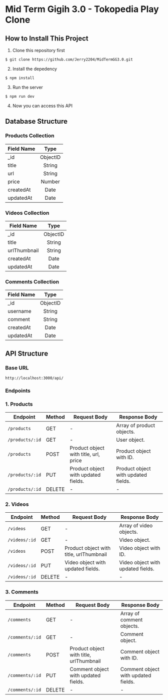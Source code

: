 # Mid Term Gigih 3.0 - Tokopedia Play Clone

## How to Install This Project
1. Clone this repository first
```
$ git clone https://github.com/Jerry2204/MidTermGG3.0.git
```
2. Install the depedency
```
$ npm install
```
3. Run the server
```
$ npm run dev
```
4. Now you can access this API

## Database Structure

### Products Collection

| Field Name  | Type |
| ------------- |:-------------:|
|_id | ObjectID |
| title      | String     |
| url      | String     |
| price      | Number     |
|createdAt| Date |
|updatedAt| Date |

### Videos Collection

| Field Name  | Type |
| ------------- |:-------------:|
|_id | ObjectID |
| title      | String     |
| urlThumbnail      | String     |
|createdAt| Date |
|updatedAt| Date |

### Comments Collection

| Field Name  | Type |
| ------------- |:-------------:|
|_id | ObjectID |
| username      | String     |
| comment      | String     |
|createdAt| Date |
|updatedAt| Date |

## API Structure

### Base URL 
```
http://localhost:3000/api/
```
### Endpoints

### 1. Products

| Endpoint                     | Method | Request Body                     | Response Body                         |
|------------------------------|--------|----------------------------------|---------------------------------------|
| `/products`                     | GET    | -                                | Array of product objects.                |
| `/products/:id`                 | GET    | -                                | User object.                          |
| `/products`                     | POST   | Product object with title, url, price | Product object with ID.                  |
| `/products/:id`                 | PUT    | Product object with updated fields. | Product object with updated fields.       |
| `/products/:id`                 | DELETE | - | - |

### 2. Videos

| Endpoint                     | Method | Request Body                     | Response Body                         |
|------------------------------|--------|----------------------------------|---------------------------------------|
| `/videos`                     | GET    | -                                | Array of video objects.                |
| `/videos/:id`                 | GET    | -                                | Video object.                          |
| `/videos`                     | POST   | Product object with title, urlThumbnail | Video object with ID.                  |
| `/videos/:id`                 | PUT    | Video object with updated fields. | Video object with updated fields.       |
| `/videos/:id`                 | DELETE | - | - |

### 3. Comments

| Endpoint                     | Method | Request Body                     | Response Body                         |
|------------------------------|--------|----------------------------------|---------------------------------------|
| `/comments`                     | GET    | -                                | Array of comment objects.                |
| `/comments/:id`                 | GET    | -                                | Comment object.                          |
| `/comments`                     | POST   | Product object with title, urlThumbnail | Comment object with ID.                  |
| `/comments/:id`                 | PUT    | Comment object with updated fields. | Comment object with updated fields.       |
| `/comments/:id`                 | DELETE | - | - |
